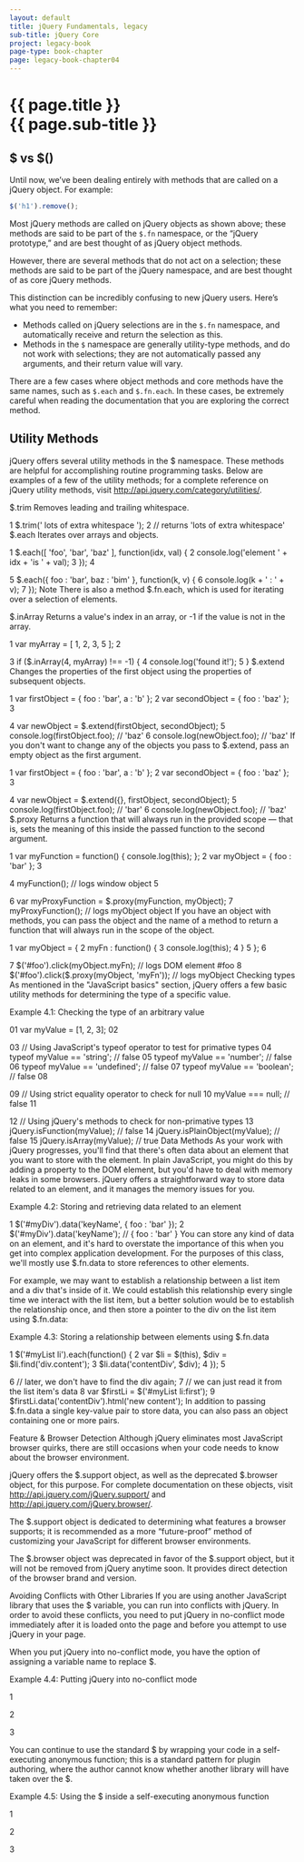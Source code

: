 ```yaml
---
layout: default
title: jQuery Fundamentals, legacy
sub-title: jQuery Core
project: legacy-book
page-type: book-chapter
page: legacy-book-chapter04
---
```


# {{ page.title }} <br> {{ page.sub-title }}

## $ vs $()

Until now, we’ve been dealing entirely with methods that are called on a jQuery object. For example:

```js
$('h1').remove();
```

Most jQuery methods are called on jQuery objects as shown above; these methods are said to be part of the `$.fn` namespace, or the “jQuery prototype,” and are best thought of as jQuery object methods.

However, there are several methods that do not act on a selection; these methods are said to be part of the jQuery namespace, and are best thought of as core jQuery methods.

This distinction can be incredibly confusing to new jQuery users. Here’s what you need to remember:

- Methods called on jQuery selections are in the `$.fn` namespace, and automatically receive and return the selection as this.
- Methods in the `$` namespace are generally utility-type methods, and do not work with selections; they are not automatically passed any arguments, and their return value will vary.

There are a few cases where object methods and core methods have the same names, such as `$.each` and `$.fn.each`. In these cases, be extremely careful when reading the documentation that you are exploring the correct method.

## Utility Methods

jQuery offers several utility methods in the $ namespace. These methods are helpful for accomplishing routine programming tasks. Below are examples of a few of the utility methods; for a complete reference on jQuery utility methods, visit http://api.jquery.com/category/utilities/.

$.trim
Removes leading and trailing whitespace.

1
$.trim('    lots of extra whitespace    ');
2
// returns 'lots of extra whitespace'
$.each
Iterates over arrays and objects.

1
$.each([ 'foo', 'bar', 'baz' ], function(idx, val) {
2
    console.log('element ' + idx + 'is ' + val);
3
});
4
 
5
$.each({ foo : 'bar', baz : 'bim' }, function(k, v) {
6
    console.log(k + ' : ' + v);
7
});
Note
There is also a method $.fn.each, which is used for iterating over a selection of elements.

$.inArray
Returns a value's index in an array, or -1 if the value is not in the array.

1
var myArray = [ 1, 2, 3, 5 ];
2
 
3
if ($.inArray(4, myArray) !== -1) {
4
    console.log('found it!');
5
}
$.extend
Changes the properties of the first object using the properties of subsequent objects.

1
var firstObject = { foo : 'bar', a : 'b' };
2
var secondObject = { foo : 'baz' };
3
 
4
var newObject = $.extend(firstObject, secondObject);
5
console.log(firstObject.foo); // 'baz'
6
console.log(newObject.foo);   // 'baz'
If you don't want to change any of the objects you pass to $.extend, pass an empty object as the first argument.

1
var firstObject = { foo : 'bar', a : 'b' };
2
var secondObject = { foo : 'baz' };
3
 
4
var newObject = $.extend({}, firstObject, secondObject);
5
console.log(firstObject.foo); // 'bar'
6
console.log(newObject.foo);   // 'baz'
$.proxy
Returns a function that will always run in the provided scope — that is, sets the meaning of this inside the passed function to the second argument.

1
var myFunction = function() { console.log(this); };
2
var myObject = { foo : 'bar' };
3
 
4
myFunction(); // logs window object
5
 
6
var myProxyFunction = $.proxy(myFunction, myObject);
7
myProxyFunction(); // logs myObject object
If you have an object with methods, you can pass the object and the name of a method to return a function that will always run in the scope of the object.

1
var myObject = {
2
    myFn : function() {
3
        console.log(this);
4
    }
5
};
6
 
7
$('#foo').click(myObject.myFn); // logs DOM element #foo
8
$('#foo').click($.proxy(myObject, 'myFn')); // logs myObject
Checking types
As mentioned in the "JavaScript basics" section, jQuery offers a few basic utility methods for determining the type of a specific value.

Example 4.1: Checking the type of an arbitrary value

01
var myValue = [1, 2, 3];
02
 
03
// Using JavaScript's typeof operator to test for primative types
04
typeof myValue == 'string'; // false
05
typeof myValue == 'number'; // false
06
typeof myValue == 'undefined'; // false
07
typeof myValue == 'boolean'; // false
08
 
09
// Using strict equality operator to check for null
10
myValue === null; // false
11
 
12
// Using jQuery's methods to check for non-primative types
13
jQuery.isFunction(myValue); // false
14
jQuery.isPlainObject(myValue); // false
15
jQuery.isArray(myValue); // true
Data Methods
As your work with jQuery progresses, you'll find that there's often data about an element that you want to store with the element. In plain JavaScript, you might do this by adding a property to the DOM element, but you'd have to deal with memory leaks in some browsers. jQuery offers a straightforward way to store data related to an element, and it manages the memory issues for you.

Example 4.2: Storing and retrieving data related to an element

1
$('#myDiv').data('keyName', { foo : 'bar' });
2
$('#myDiv').data('keyName'); // { foo : 'bar' }
You can store any kind of data on an element, and it's hard to overstate the importance of this when you get into complex application development. For the purposes of this class, we'll mostly use $.fn.data to store references to other elements.

For example, we may want to establish a relationship between a list item and a div that's inside of it. We could establish this relationship every single time we interact with the list item, but a better solution would be to establish the relationship once, and then store a pointer to the div on the list item using $.fn.data:

Example 4.3: Storing a relationship between elements using $.fn.data

1
$('#myList li').each(function() {
2
    var $li = $(this), $div = $li.find('div.content');
3
    $li.data('contentDiv', $div);
4
});
5
 
6
// later, we don't have to find the div again;
7
// we can just read it from the list item's data
8
var $firstLi = $('#myList li:first');
9
$firstLi.data('contentDiv').html('new content');
In addition to passing $.fn.data a single key-value pair to store data, you can also pass an object containing one or more pairs.

Feature & Browser Detection
Although jQuery eliminates most JavaScript browser quirks, there are still occasions when your code needs to know about the browser environment.

jQuery offers the $.support object, as well as the deprecated $.browser object, for this purpose. For complete documentation on these objects, visit http://api.jquery.com/jQuery.support/ and http://api.jquery.com/jQuery.browser/.

The $.support object is dedicated to determining what features a browser supports; it is recommended as a more “future-proof” method of customizing your JavaScript for different browser environments.

The $.browser object was deprecated in favor of the $.support object, but it will not be removed from jQuery anytime soon. It provides direct detection of the browser brand and version.

Avoiding Conflicts with Other Libraries
If you are using another JavaScript library that uses the $ variable, you can run into conflicts with jQuery. In order to avoid these conflicts, you need to put jQuery in no-conflict mode immediately after it is loaded onto the page and before you attempt to use jQuery in your page.

When you put jQuery into no-conflict mode, you have the option of assigning a variable name to replace $.

Example 4.4: Putting jQuery into no-conflict mode

1
<script src="prototype.js"></script>
2
<script src="jquery.js"></script>
3
<script>var $j = jQuery.noConflict();</script>
You can continue to use the standard $ by wrapping your code in a self-executing anonymous function; this is a standard pattern for plugin authoring, where the author cannot know whether another library will have taken over the $.

Example 4.5: Using the $ inside a self-executing anonymous function

1
<script src="prototype.js"></script>
2
<script src="jquery.js"></script>
3
<script>
4
jQuery.noConflict();
5
 
6
(function($) {
7
   // your code here, using the $
8
})(jQuery);
9
</script>
